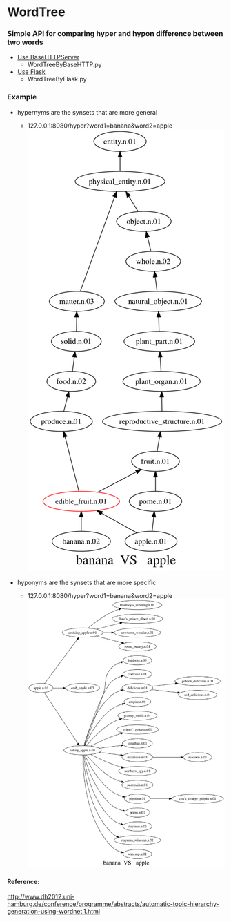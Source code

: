 # WordTree

### Simple API for comparing hyper and hypon difference between two words

   - [Use BaseHTTPServer](#WordTreeByBaseHTTP.py)
     - WordTreeByBaseHTTP.py
   - [Use Flask](#WordTreeByFlask.py)
     - WordTreeByFlask.py
    
    
### Example
  - hypernyms are the synsets that are more general
    - 127.0.0.1:8080/hyper?word1=banana&word2=apple
    ![Screenshot](https://github.com/jamie2017/WordTree/blob/master/output/banana.n.02_vs_apple.n.01_hyper_.png)

  - hyponyms are the synsets that are more specific
    - 127.0.0.1:8080/hyper?word1=banana&word2=apple
    ![Screenshot](https://github.com/jamie2017/WordTree/blob/master/output/banana.n.02_vs_apple.n.01_hypon_.png)


#### Reference:
http://www.dh2012.uni-hamburg.de/conference/programme/abstracts/automatic-topic-hierarchy-generation-using-wordnet.1.html


